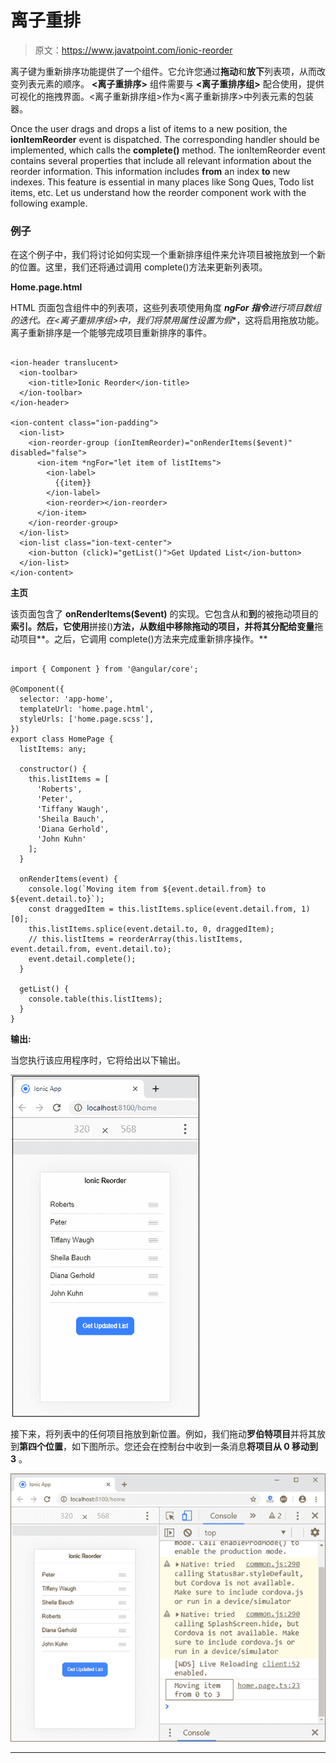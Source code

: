 # 离子重排

> 原文：<https://www.javatpoint.com/ionic-reorder>

离子键为重新排序功能提供了一个<ion-reorder>组件。它允许您通过**拖动**和**放下**列表项，从而改变列表元素的顺序。 **<离子重排序>** 组件需要与 **<离子重排序组>** 配合使用，提供可视化的拖拽界面。<离子重新排序组>作为<离子重新排序>中列表元素的包装器。</ion-reorder>

Once the user drags and drops a list of items to a new position, the **ionItemReorder** event is dispatched. The corresponding handler should be implemented, which calls the **complete()** method. The ionItemReorder event contains several properties that include all relevant information about the reorder information. This information includes **from** an index **to** new indexes. This feature is essential in many places like Song Ques, Todo list items, etc. Let us understand how the reorder component work with the following example.

### 例子

在这个例子中，我们将讨论如何实现一个重新排序组件来允许项目被拖放到一个新的位置。这里，我们还将通过调用 complete()方法来更新列表项。

**Home.page.html**

HTML 页面包含<ion-reorder-group>组件中的列表项，这些列表项使用角度 ***ngFor 指令**进行项目数组的迭代。在<离子重排序组>中，我们将**禁用**属性**设置为假**，这将启用拖放功能。离子重新排序是一个能够完成项目重新排序的事件。</ion-reorder-group>

```

<ion-header translucent>
  <ion-toolbar>
    <ion-title>Ionic Reorder</ion-title>
  </ion-toolbar>
</ion-header>

<ion-content class="ion-padding">
  <ion-list>
    <ion-reorder-group (ionItemReorder)="onRenderItems($event)" disabled="false">
      <ion-item *ngFor="let item of listItems">
        <ion-label>
          {{item}}
        </ion-label>
        <ion-reorder></ion-reorder>
      </ion-item>
    </ion-reorder-group>
  </ion-list>
  <ion-list class="ion-text-center">
    <ion-button (click)="getList()">Get Updated List</ion-button>
  </ion-list>
</ion-content>

```

**主页**

该页面包含了 **onRenderItems($event)** 的实现。它包含从和**到**的被拖动项目的**索引。然后，它使用**拼接()**方法，从数组中移除拖动的项目，并将其分配给变量**拖动项目**。之后，它调用 complete()方法来完成重新排序操作。**

```

import { Component } from '@angular/core';

@Component({
  selector: 'app-home',
  templateUrl: 'home.page.html',
  styleUrls: ['home.page.scss'],
})
export class HomePage {
  listItems: any;

  constructor() {
    this.listItems = [
      'Roberts',
      'Peter',
      'Tiffany Waugh',
      'Sheila Bauch',
      'Diana Gerhold',
      'John Kuhn'
    ];
  }

  onRenderItems(event) {
    console.log(`Moving item from ${event.detail.from} to ${event.detail.to}`);
    const draggedItem = this.listItems.splice(event.detail.from, 1)[0];
    this.listItems.splice(event.detail.to, 0, draggedItem);
    // this.listItems = reorderArray(this.listItems, event.detail.from, event.detail.to);
    event.detail.complete();
  }

  getList() {
    console.table(this.listItems);
  }
}

```

**输出:**

当您执行该应用程序时，它将给出以下输出。

![Ionic Reorder](img/fff4439fe3998399c5da47ad7e13aeda.png)

接下来，将列表中的任何项目拖放到新位置。例如，我们拖动**罗伯特项目**并将其放到**第四个位置**，如下图所示。您还会在控制台中收到一条消息**将项目从 0 移动到 3** 。

![Ionic Reorder](img/f5b3a9d864507016c2f5b9f699f5f70f.png)

* * *